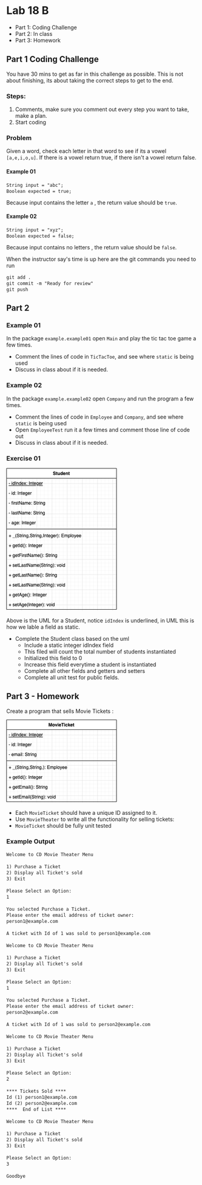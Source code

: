 # Lab 18 B

* Part 1: Coding Challenge
* Part 2: In class
* Part 3: Homework

## Part 1 Coding Challenge

You have 30 mins to get as far in this challenge as possible. This is not about finishing, its about taking the correct steps to get to the end.

### Steps:

1. Comments, make sure you comment out every step you want to take, make a plan.
2. Start coding

### Problem

Given a word, check each letter in that word to see if its a vowel `[a,e,i,o,u]`. If there is a vowel return true, if there isn't a vowel return false.

#### Example 01

```
String input = "abc";
Boolean expected = true;
```

Because input contains the letter `a` , the return value should be `true`.

#### Example 02

```
String input = "xyz";
Boolean expected = false;
```

Because input contains no letters , the return value should be `false`.


When the instructor say's time is up here are the git commands you need to run

```
git add .
git commit -m "Ready for review"
git push 
```

## Part 2

### Example 01 

In the package `example.example01` open `Main` and play the tic tac toe game a few times.

* Comment the lines of code in `TicTacToe`, and see where `static` is being used
* Discuss in class about if it is needed.


### Example 02

In the package `example.example02` open `Company` and run the program a few times.

* Comment the lines of code in `Employee` and `Company`, and see where `static` is being used
* Open `EmployeeTest` run it a few times and comment those line of code out
* Discuss in class about if it is needed.

### Exercise 01

![](./assets/student.png)

Above is the UML for a Student, notice `idIndex` is underlined, in UML this is how we lable a field as static.

* Complete the Student class based on the uml
	* Include a static integer idIndex field
	* This filed will count the total number of students instantiated
	* Initialized this field to 0
	* Increase this field everytime a student is instantiated
	* Complete all other fields and getters and setters
	* Complete all unit test for public fields. 

## Part 3 - Homework

Create a program that sells Movie Tickets :

![](./assets/MovieTicket.png)

* Each `MovieTicket` should have a unique ID assigned to it.
* Use `MovieTheater` to write all the functionality for selling tickets:
* `MovieTicket` should be fully unit tested

### Example Output

```
Welcome to CD Movie Theater Menu

1) Purchase a Ticket
2) Display all Ticket's sold
3) Exit

Please Select an Option:
1

You selected Purchase a Ticket.
Please enter the email address of ticket owner:
person1@example.com

A ticket with Id of 1 was sold to person1@example.com

Welcome to CD Movie Theater Menu

1) Purchase a Ticket
2) Display all Ticket's sold
3) Exit

Please Select an Option:
1

You selected Purchase a Ticket.
Please enter the email address of ticket owner:
person2@example.com

A ticket with Id of 1 was sold to person2@example.com

Welcome to CD Movie Theater Menu

1) Purchase a Ticket
2) Display all Ticket's sold
3) Exit

Please Select an Option:
2

**** Tickets Sold ****
Id (1) person1@example.com
Id (2) person2@example.com
****  End of List ****

Welcome to CD Movie Theater Menu

1) Purchase a Ticket
2) Display all Ticket's sold
3) Exit

Please Select an Option:
3

Goodbye
```


